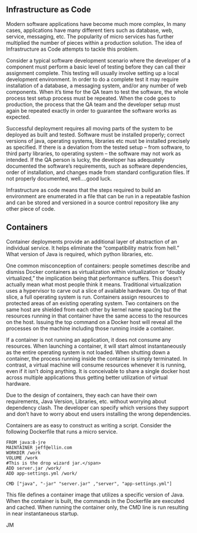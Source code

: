 ## Infrastructure as Code

Modern software applications have become much more complex, In many cases, applications have many different tiers such as database, web, service, messaging, etc. The popularity of micro services has further multiplied the number of pieces within a production solution.
The idea of Infrastructure as Code attempts to tackle this problem.

Consider a typical software development scenario where the developer of a component must perform a basic level of testing before they can call their assignment complete. This testing will usually involve setting up a local development environment. In order to do a complete test it may require installation of a database, a messaging system, and/or any number of web components. When it’s time for the QA team to test the software, the whole process test setup process must be repeated. When the code goes to production, the process that the QA team and the developer setup must again be repeated exactly in order to guarantee the software works as expected.

Successful deployment requires all moving parts of the system to be deployed as built and tested. Software must be installed properly; correct versions of java, operating systems, libraries etc must be installed precisely as specified. If there is a deviation from the tested setup – from software, to third party libraries, to operating system – the software may not work as intended.
If the QA person is lucky, the developer has adequately documented the software’s requirements, such as software dependencies, order of installation, and changes made from standard configuration files. If not properly documented, well….good luck.

Infrastructure as code means that the steps required to build an environment are enumerated in a file that can be run in a repeatable fashion and can be stored and versioned in a source control repository like any other piece of code.

## Containers

Container deployments provide an additional layer of abstraction of an individual service. It helps eliminate the “compatibility matrix from hell.” What version of Java is required, which python libraries, etc.

One common misconception of containers: people sometimes describe and dismiss Docker containers as virtualization within virtualization or “doubly virtualized,” the implication being that performance suffers. This doesn’t actually mean what most people think it means. Traditional virtualization uses a hypervisor to carve out a slice of available hardware. On top of that slice, a full operating system is run. Containers assign resources to protected areas of an existing operating system. Two containers on the same host are shielded from each other by kernel name spacing but the resources running in that container have the same access to the resources on the host. Issuing the top command on a Docker host will reveal all the processes on the machine including those running inside a container.

If a container is not running an application, it does not consume any resources. When launching a container, it will start almost instantaneously as the entire operating system is not loaded. When shutting down a container, the process running inside the container is simply terminated. In contrast, a virtual machine will consume resources whenever it is running, even if it isn’t doing anything. It is conceivable to share a single docker host across multiple applications thus getting better utilization of virtual hardware.

Due to the design of containers, they each can have their own requirements, Java Version, Libraries, etc. without worrying about dependency clash. The developer can specify which versions they support and don’t have to worry about end users installing the wrong dependencies.

Containers are as easy to construct as writing a script. Consider the following Dockerfile that runs a micro service.

```
FROM java:8-jre
MAINTAINER jeff@ellin.com
WORKDIR /work
VOLUME /work
#This is the drop wizard jar.</span>
ADD server.jar /work/
ADD app-settings.yml /work/

CMD ["java", "-jar" "server.jar" ,"server", "app-settings.yml"]
```

This file defines a container image that utilizes a specific version of Java. When the container is built, the commands in the Dockerfile are executed and cached. When running the container only, the CMD line is run resulting in near instantaneous startup.

JM